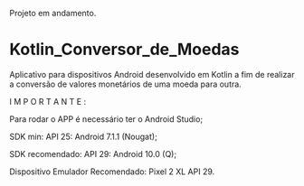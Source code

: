 Projeto em andamento.


# Kotlin_Conversor_de_Moedas
Aplicativo para dispositivos Android desenvolvido em Kotlin a fim de realizar a conversão de valores monetários de uma moeda para outra.


I M P O R T A N T E :

  Para rodar o APP é necessário ter o Android Studio;
  
  SDK min: API 25: Android 7.1.1 (Nougat);
  
  SDK recomendado: API 29: Android 10.0 (Q);
  
  Dispositivo Emulador Recomendado: Pixel 2 XL API 29.
